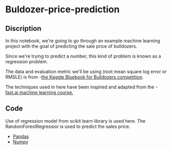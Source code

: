 # Buldozer-price-prediction
## Discription 
In this notebook, we're going to go through an example machine learning project with the goal of predicting the sale price of bulldozers.

Since we're trying to predict a number, this kind of problem is known as a regression problem.

The data and evaluation metric we'll be using (root mean square log error or RMSLE) is from -[the Kaggle Bluebook for Bulldozers competition](https://www.kaggle.com/c/bluebook-for-bulldozers/overview).

The techniques used in here have been inspired and adapted from the -[fast.ai machine learning course.](https://course18.fast.ai/ml)
## Code 
Use of regression model from scikit learn library is used here. The RandomForestRegressior is used to predict the sales price.
- [Pandas](https://pandas.pydata.org/)
- [Numpy](https://numpy.org/)
